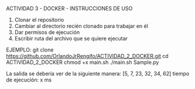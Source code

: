 ACTIVIDAD 3 - DOCKER - INSTRUCCIONES DE USO

1. Clonar el repositorio
2. Cambiar al directorio recién clonado para trabajar en él
3. Dar permisos de ejecución
4. Escribir ruta del archivo que se quiere ejecutar

EJEMPLO:
git clone https://github.com/OrlandoJrRengifo/ACTIVIDAD_2_DOCKER.git
cd ACTIVIDAD_2_DOCKER
chmod +x main.sh
./main.sh Sample.py

La salida se debería ver de la siguiente manera:
[5, 7, 23, 32, 34, 62]
tiempo de ejecución: x ms

